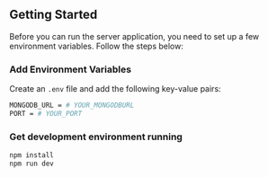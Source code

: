 ## Getting Started

Before you can run the server application, you need to set up a few environment variables. Follow the steps below:

### Add Environment Variables

Create an `.env` file and add the following key-value pairs:

``` sh
MONGODB_URL = # YOUR_MONGODBURL
PORT = # YOUR_PORT
```
### Get development environment running

``` bash
npm install
npm run dev
```